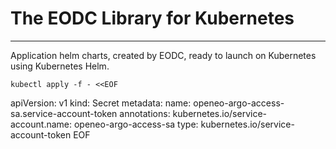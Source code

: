 # The EODC Library for Kubernetes

---

Application helm charts, created by EODC, ready to launch on Kubernetes using Kubernetes Helm.

    kubectl apply -f - <<EOF
apiVersion: v1
kind: Secret
metadata:
  name: openeo-argo-access-sa.service-account-token
  annotations:
    kubernetes.io/service-account.name: openeo-argo-access-sa
type: kubernetes.io/service-account-token
EOF